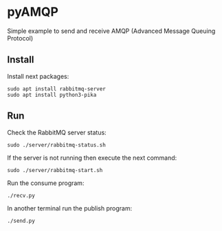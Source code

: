 # pyAMQP
Simple example to send and receive AMQP (Advanced Message Queuing Protocol)

Install
-------

Install next packages:

```
sudo apt install rabbitmq-server
sudo apt install python3-pika
```

Run
---

Check the RabbitMQ server status:

```
sudo ./server/rabbitmq-status.sh
```

If the server is not running then execute the next command:

```
sudo ./server/rabbitmq-start.sh
```

Run the consume program:

```
./recv.py
```

In another terminal run the publish program:

```
./send.py
```
